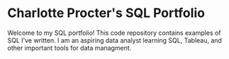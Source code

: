 # Charlotte Procter's SQL Portfolio

Welcome to my SQL portfolio! This code repository contains examples of SQL I've written. I am an aspiring data analyst learning SQL, Tableau, and other important tools for data managment.
